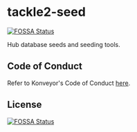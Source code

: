 # tackle2-seed
[![FOSSA Status](https://app.fossa.com/api/projects/git%2Bgithub.com%2Fkonveyor%2Ftackle2-seed.svg?type=shield)](https://app.fossa.com/projects/git%2Bgithub.com%2Fkonveyor%2Ftackle2-seed?ref=badge_shield)

Hub database seeds and seeding tools.

## Code of Conduct
Refer to Konveyor's Code of Conduct [here](https://github.com/konveyor/community/blob/main/CODE_OF_CONDUCT.md).


## License
[![FOSSA Status](https://app.fossa.com/api/projects/git%2Bgithub.com%2Fkonveyor%2Ftackle2-seed.svg?type=large)](https://app.fossa.com/projects/git%2Bgithub.com%2Fkonveyor%2Ftackle2-seed?ref=badge_large)